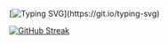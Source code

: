[![Typing SVG](https://readme-typing-svg.demolab.com?font=Fira+Code&pause=1000&color=7500F7&center=true&vCenter=true&width=450&height=80&lines=Hello+World+!)](https://git.io/typing-svg)

[![GitHub Streak](https://streak-stats.demolab.com?user=requindelanight&theme=tokyonight&hide_border=true&locale=fr&date_format=j%20M%5B%20Y%5D&type=png)](https://git.io/streak-stats)

